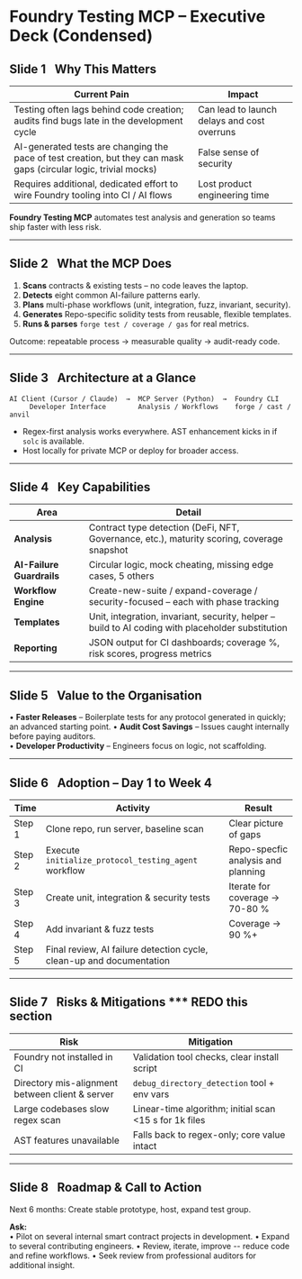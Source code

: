 # Foundry Testing MCP – Executive Deck (Condensed)


## Slide 1  Why This Matters

| Current Pain | Impact |
|--------------|--------|
| Testing often lags behind code creation; audits find bugs late in the development cycle | Can lead to launch delays and cost overruns |
| AI-generated tests are changing the pace of test creation, but they can mask gaps (circular logic, trivial mocks) | False sense of security |
| Requires additional, dedicated effort to wire Foundry tooling into CI / AI flows | Lost product engineering time |

**Foundry Testing MCP** automates test analysis and generation so teams ship faster with less risk.

---

## Slide 2  What the MCP Does

1. **Scans** contracts & existing tests – no code leaves the laptop.  
2. **Detects** eight common AI-failure patterns early.  
3. **Plans** multi-phase workflows (unit, integration, fuzz, invariant, security).  
4. **Generates** Repo-specific solidity tests from reusable, flexible templates.  
5. **Runs & parses** `forge test / coverage / gas` for real metrics.

Outcome: repeatable process → measurable quality → audit-ready code.

---

## Slide 3  Architecture at a Glance

```text
AI Client (Cursor / Claude)  →  MCP Server (Python)  →  Foundry CLI
     Developer Interface        Analysis / Workflows    forge / cast / anvil
```
* Regex-first analysis works everywhere. AST enhancement kicks in if `solc` is available.  
* Host locally for private MCP or deploy for broader access.  

---

## Slide 4  Key Capabilities

| Area | Detail |
|------|--------|
| **Analysis** | Contract type detection (DeFi, NFT, Governance, etc.), maturity scoring, coverage snapshot |
| **AI-Failure Guardrails** | Circular logic, mock cheating, missing edge cases, 5 others |
| **Workflow Engine** | Create-new-suite / expand-coverage / security-focused – each with phase tracking |
| **Templates** | Unit, integration, invariant, security, helper – build to AI coding with placeholder substitution |
| **Reporting** | JSON output for CI dashboards; coverage %, risk scores, progress metrics |

---

## Slide 5  Value to the Organisation

• **Faster Releases** – Boilerplate tests for any protocol generated in quickly; an advanced starting point.
• **Audit Cost Savings** – Issues caught internally before paying auditors.  
• **Developer Productivity** – Engineers focus on logic, not scaffolding.  

---

## Slide 6  Adoption – Day 1 to Week 4

| Time | Activity | Result |
|------|----------|--------|
| Step 1 | Clone repo, run server, baseline scan | Clear picture of gaps |
| Step 2 | Execute `initialize_protocol_testing_agent` workflow | Repo-specfic analysis and planning
| Step 3 | Create unit, integration & security tests | Iterate for coverage → 70-80 % |
| Step 4 | Add invariant & fuzz tests | Coverage → 90 %+ |
| Step 5 | Final review, AI failure detection cycle, clean-up and documentation

---

## Slide 7  Risks & Mitigations *** REDO this section

| Risk | Mitigation |
|------|-----------|
| Foundry not installed in CI | Validation tool checks, clear install script |
| Directory mis-alignment between client & server | `debug_directory_detection` tool + env vars |
| Large codebases slow regex scan | Linear-time algorithm; initial scan <15 s for 1k files |
| AST features unavailable | Falls back to regex-only; core value intact |

---

## Slide 8  Roadmap & Call to Action

Next 6 months: Create stable prototype, host, expand test group. 

**Ask:**  
• Pilot on several internal smart contract projects in development. 
• Expand to several contributing engineers.
• Review, iterate, improve -- reduce code and refine workflows. 
• Seek review from professional auditors for additional insight. 
